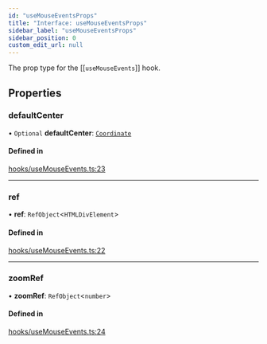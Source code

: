 ```yaml
---
id: "useMouseEventsProps"
title: "Interface: useMouseEventsProps"
sidebar_label: "useMouseEventsProps"
sidebar_position: 0
custom_edit_url: null
---
```


The prop type for the [[`useMouseEvents`]] hook.

## Properties

### defaultCenter

• `Optional` **defaultCenter**: [`Coordinate`](Coordinate.md)

#### Defined in

[hooks/useMouseEvents.ts:23](https://github.com/rob-blackbourn/jetblack-map/blob/c7bbaad/src/hooks/useMouseEvents.ts#L23)

___

### ref

• **ref**: `RefObject`<`HTMLDivElement`\>

#### Defined in

[hooks/useMouseEvents.ts:22](https://github.com/rob-blackbourn/jetblack-map/blob/c7bbaad/src/hooks/useMouseEvents.ts#L22)

___

### zoomRef

• **zoomRef**: `RefObject`<`number`\>

#### Defined in

[hooks/useMouseEvents.ts:24](https://github.com/rob-blackbourn/jetblack-map/blob/c7bbaad/src/hooks/useMouseEvents.ts#L24)
